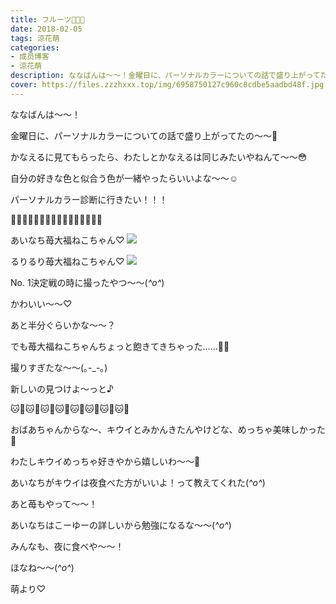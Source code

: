 ```yaml
---
title: フルーツ🍓🐱🍊
date: 2018-02-05
tags: 涼花萌
categories: 
- 成员博客
- 涼花萌
description: ななばんは〜〜！金曜日に、パーソナルカラーについての話で盛り上がってたの〜〜🤗かなえるに見てもらったら、わたしとかなえるは同じみたいやねんて〜〜😳自...
cover: https://files.zzzhxxx.top/img/6958750127c960c8cdbe5aadbd48f.jpg 
---
```







ななばんは〜〜！






金曜日に、パーソナルカラーについての話で盛り上がってたの〜〜🤗





かなえるに見てもらったら、わたしとかなえるは同じみたいやねんて〜〜😳





自分の好きな色と似合う色が一緒やったらいいよな〜〜☺️








パーソナルカラー診断に行きたい！！！












🍓🐱🍓🐱🍓🐱🍓🐱🍓🐱🍓🐱🍓🐱🍓🐱




あいなち苺大福ねこちゃん♡
![](https://files.zzzhxxx.top/img/6958750127c960c8cdbe5aadbd48f.jpg)








るりるり苺大福ねこちゃん♡
![](https://files.zzzhxxx.top/img/6958750127c960c8cdbe5aadbd48f-01.jpg)






No. 1決定戦の時に撮ったやつ〜〜(*^o^*)






かわいい〜〜♡





あと半分ぐらいかな〜〜？






でも苺大福ねこちゃんちょっと飽きてきちゃった……🍓🐱




撮りすぎたな〜〜(｡-_-｡)





新しいの見つけよ〜っと♪






🐱🍓🐱🍓🐱🍓🐱🍓🐱🍓🐱🍓🐱🍓🐱🍓
















おばあちゃんからな〜、キウイとみかんきたんやけどな、めっちゃ美味しかった🍊





わたしキウイめっちゃ好きやから嬉しいわ〜〜🍊




あいなちがキウイは夜食べた方がいいよ！って教えてくれた(*^o^*)




あと苺もやって〜〜！





あいなちはこーゆーの詳しいから勉強になるな〜〜(*^o^*)




みんなも、夜に食べや〜〜！









ほなね〜〜(*^o^*)



萌より♡


